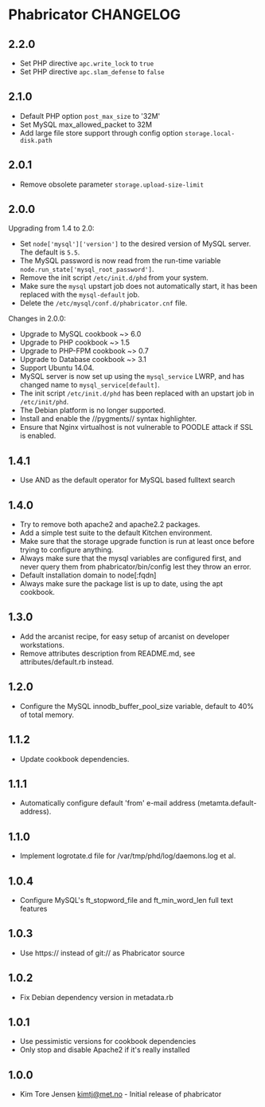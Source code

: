 Phabricator CHANGELOG
=====================

2.2.0
-----
- Set PHP directive `apc.write_lock` to `true`
- Set PHP directive `apc.slam_defense` to `false`

2.1.0
-----
- Default PHP option `post_max_size` to '32M'
- Set MySQL max_allowed_packet to 32M
- Add large file store support through config option `storage.local-disk.path`

2.0.1
-----
- Remove obsolete parameter `storage.upload-size-limit`

2.0.0
-----
Upgrading from 1.4 to 2.0:
- Set `node['mysql']['version']` to the desired version of MySQL server. The default is `5.5`.
- The MySQL password is now read from the run-time variable `node.run_state['mysql_root_password']`.
- Remove the init script `/etc/init.d/phd` from your system.
- Make sure the `mysql` upstart job does not automatically start, it has been replaced with the `mysql-default` job.
- Delete the `/etc/mysql/conf.d/phabricator.cnf` file.

Changes in 2.0.0:
- Upgrade to MySQL cookbook ~> 6.0
- Upgrade to PHP cookbook ~> 1.5
- Upgrade to PHP-FPM cookbook ~> 0.7
- Upgrade to Database cookbook ~> 3.1
- Support Ubuntu 14.04.
- MySQL server is now set up using the `mysql_service` LWRP, and has changed name to `mysql_service[default]`.
- The init script `/etc/init.d/phd` has been replaced with an upstart job in `/etc/init/phd`.
- The Debian platform is no longer supported.
- Install and enable the //pygments// syntax highlighter.
- Ensure that Nginx virtualhost is not vulnerable to POODLE attack if SSL is enabled.

1.4.1
-----
- Use AND as the default operator for MySQL based fulltext search

1.4.0
-----
- Try to remove both apache2 and apache2.2 packages.
- Add a simple test suite to the default Kitchen environment.
- Make sure that the storage upgrade function is run at least once before trying to configure anything.
- Always make sure that the mysql variables are configured first, and never query them from phabricator/bin/config lest they throw an error.
- Default installation domain to node[:fqdn]
- Always make sure the package list is up to date, using the apt cookbook.

1.3.0
-----
- Add the arcanist recipe, for easy setup of arcanist on developer workstations.
- Remove attributes description from README.md, see attributes/default.rb instead.

1.2.0
-----
- Configure the MySQL innodb_buffer_pool_size variable, default to 40% of total memory.

1.1.2
-----
- Update cookbook dependencies.

1.1.1
-----
- Automatically configure default 'from' e-mail address (metamta.default-address).

1.1.0
-----
- Implement logrotate.d file for /var/tmp/phd/log/daemons.log et al.

1.0.4
-----
- Configure MySQL's ft_stopword_file and ft_min_word_len full text features

1.0.3
-----
- Use https:// instead of git:// as Phabricator source

1.0.2
-----
- Fix Debian dependency version in metadata.rb

1.0.1
-----
- Use pessimistic versions for cookbook dependencies
- Only stop and disable Apache2 if it's really installed

1.0.0
-----
- Kim Tore Jensen <kimtj@met.no> - Initial release of phabricator
